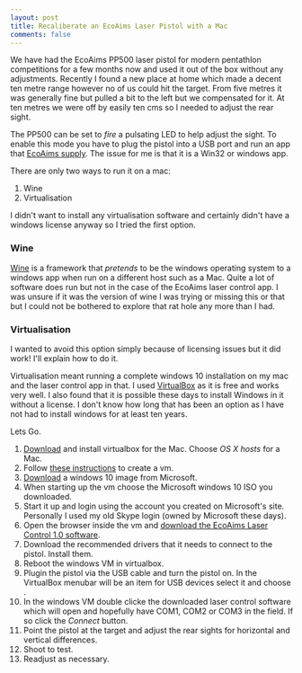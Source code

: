 ```yaml
---
layout: post
title: Recaliberate an EcoAims Laser Pistol with a Mac
comments: false
---
```

We have had the EcoAims PP500 laser pistol for modern pentathlon competitions for a few months now and used it out of the box without any adjustments.  Recently I found a new place at home which made a decent ten metre range however no of us could hit the target.  From five metres it was generally fine but pulled a bit to the left but we compensated for it.  At ten metres we were off by easily ten cms so I needed to adjust the rear sight.

The PP500 can be set to *fire* a pulsating LED to help adjust the sight.  To enable this mode you have to plug the pistol into a USB port and run an app that [EcoAims supply](http://www.ecoaims.com/page/11/download-software).  The issue for me is that it is a Win32 or windows app.

There are only two ways to run it on a mac:
1. Wine
2. Virtualisation

I didn't want to install any virtualisation software and certainly didn't have a windows license anyway so I tried the first option.

### Wine
[Wine](https://www.winehq.org) is a framework that *pretends* to be the windows operating system to a windows app when run on a different host such as a Mac.  Quite a lot of software does run but not in the case of the EcoAims laser control app.  I was unsure if it was the version of wine I was trying or missing this or that but I could not be bothered to explore that rat hole any more than I had.

### Virtualisation
I wanted to avoid this option simply because of licensing issues but it did work!  I'll explain how to do it.

Virtualisation meant running a complete windows 10 installation on my mac and the laser control app in that.  I used [VirtualBox](https://www.virtualbox.org) as it is free and works very well.  I also found that it is possible these days to install Windows in it without a license.  I don't know how long that has been an option as I have not had to install windows for at least ten years.

Lets Go.
1. [Download](https://www.virtualbox.org/wiki/Downloads) and install virtualbox for the Mac.  Choose *OS X hosts* for a Mac.
1. Follow [these instructions](https://betanews.com/2015/07/29/how-to-install-windows-10-on-oracle-virtualbox-no-windows-key-required/) to create a vm.
1. [Download](https://betanews.com/2015/07/29/how-to-download-windows-10-and-create-your-own-installation-usb-flash-drive-or-dvd/) a windows 10 image from Microsoft.
1. When starting up the vm choose the Microsoft windows 10 ISO you downloaded.
1. Start it up and login using the account you created on Microsoft's site.  Personally I used my old Skype login (owned by Microsoft these days).
1. Open the browser inside the vm and [download the EcoAims Laser Control 1.0 software](http://www.ecoaims.com/page/11/download-software).
1. Download the recommended drivers that it needs to connect to the pistol.  Install them.
1. Reboot the windows VM in virtualbox.
1. Plugin the pistol via the USB cable and turn the pistol on.  In the VirtualBox menubar will be an item for USB devices select it and choose <driver name>.
1. In the windows VM double clicke the downloaded laser control software which will open and hopefully have COM1, COM2 or COM3 in the field.  If so click the *Connect* button.
1. Point the pistol at the target and adjust the rear sights for horizontal and vertical differences.
1. Shoot to test.
1. Readjust as necessary.
